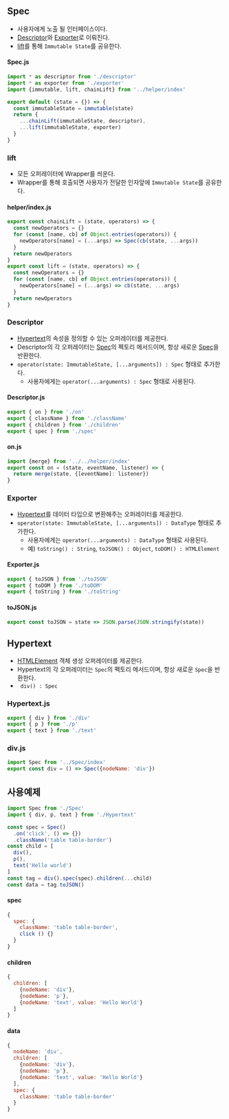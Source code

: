 ## Spec
- 사용자에게 노출 될 인터페이스이다.
- [Descriptor](#descriptor)와 [Exporter](#exporter)로 이뤄진다.
- [lift](#lift)를 통해 `Immutable State`를 공유한다.
#### Spec.js
```js
import * as descriptor from './descriptor'
import * as exporter from './exporter'
import {immutable, lift, chainLift} from '../helper/index'

export default (state = {}) => {
  const immutableState = immutable(state)
  return {
    ...chainLift(immutableState, descriptor),
    ...lift(immutableState, exporter)
  }
}
```

### lift
- 모든 오퍼레이터에 Wrapper를 씌운다.
- Wrapper를 통해 호출되면 사용자가 전달한 인자앞에 `Immutable State`를 공유한다.

#### helper/index.js
```js
export const chainLift = (state, operators) => {
  const newOperators = {}
  for (const [name, cb] of Object.entries(operators)) {
    newOperators[name] = (...args) => Spec(cb(state, ...args))
  }
  return newOperators
}
export const lift = (state, operators) => {
  const newOperators = {}
  for (const [name, cb] of Object.entries(operators)) {
    newOperators[name] = (...args) => cb(state, ...args)
  }
  return newOperators
}
```

### Descriptor
- [Hypertext](#hypertext)의 속성을 정의할 수 있는 오퍼레이터를 제공한다.
- Descriptor의 각 오퍼레이터는 [Spec](#spec)의 펙토리 메서드이며, 항상 새로운 [Spec](#spec)을 반환한다.
- `operator(state: ImmutableState, [...arguments]) : Spec` 형태로 추가한다.
  - 사용자에게는 `operator(...arguments) : Spec` 형태로 사용된다.

#### Descriptor.js
```js
export { on } from './on'
export { className } from './className'
export { children } from './children'
export { spec } from './spec'
```

#### on.js
```js
import {merge} from '../../helper/index'
export const on = (state, eventName, listener) => {
  return merge(state, {[eventName]: listener})
}
```

### Exporter
- [Hypertext](#hypertext)를 데이터 타입으로 변환해주는 오퍼레이터를 제공한다.
- `operator(state: ImmutableState, [...arguments]) : DataType` 형태로 추가한다.
  - 사용자에게는 `operator(...arguments) : DataType` 형태로 사용된다.
  - 예) `toString() : String`, `toJSON() : Object`, `toDOM() : HTMLElement`
#### Exporter.js
```js
export { toJSON } from './toJSON'
export { toDOM } from './toDOM'
export { toString } from './toString'
```
#### toJSON.js
```js
export const toJSON = state => JSON.parse(JSON.stringify(state))
```

## Hypertext
- [HTMLElement](https://developer.mozilla.org/en-US/docs/Web/API/HTMLElement) 객체 생성 오퍼레이터를 제공한다.
- Hypertext의 각 오퍼레이터는 `Spec`의 펙토리 메서드이며, 항상 새로운 `Spec`을 반환한다.
- `
div() : Spec`

### Hypertext.js
```js
export { div } from './div'
export { p } from './p'
export { text } from './text'
```

### div.js
```js
import Spec from '../Spec/index'
export const div = () => Spec({nodeName: 'div'})
```

## 사용예제
```js
import Spec from './Spec'
import { div, p, text } from './Hypertext'

const spec = Spec()
  .on('click', () => {})
  .className('table table-border')
const child = [
  div(),
  p(),
  text('Hello world')
]
const tag = div().spec(spec).children(...child)
const data = tag.toJSON()
```
#### spec
```js
{
  spec: {
    className: 'table table-border',
    click () {}
  }
}
```
#### children
```js
{
  children: [
    {nodeName: 'div'},
    {nodeName: 'p'},
    {nodeName: 'text', value: 'Hello World'}
  ]
}
```
#### data
```js
{
  nodeName: 'div',
  children: [
    {nodeName: 'div'},
    {nodeName: 'p'},
    {nodeName: 'text', value: 'Hello World'}
  ],
  spec: {
    className: 'table table-border'
  }
}
```